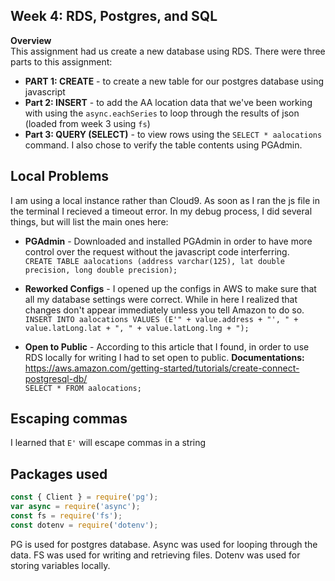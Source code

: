 ## Week 4: RDS, Postgres, and SQL

<b>Overview</b><br>
This assignment had us create a new database using RDS.
There were three parts to this assignment:<br />

- <b>PART 1: CREATE</b> - to create a new table for our postgres database using javascript<br />
- <b>Part 2: INSERT</b> - to add the AA location data that we've been working with using the ```async.eachSeries``` 
to loop through the results of json (loaded from week 3 using ``fs``)<br />
- <b>Part 3: QUERY (SELECT)</b> - to view rows using the ```SELECT * aalocations``` command. I also chose to verify 
the table contents using PGAdmin.

## Local Problems
I am using a local instance rather than Cloud9.
As soon as I ran the js file in the terminal I recieved a timeout error. 
In my debug process, I did several things, but will list the main ones here:<br /> 

- <b>PGAdmin</b> - 
Downloaded and installed PGAdmin in order to have more control over the
request without the javascript code interferring.<br>
```CREATE TABLE aalocations (address varchar(125), lat double precision, long double precision);```<br>

- <b>Reworked Configs</b> - 
I opened up the configs in AWS to make sure that all my database settings were correct. 
While in here I realized that changes don't appear immediately unless you tell 
Amazon to do so.<br />
```INSERT INTO aalocations VALUES (E'" + value.address + "', " + value.latLong.lat + ", " + value.latLong.lng + ");```<br>

- <b>Open to Public</b> - 
According to this article that I found, in order to use RDS locally 
for writing I had to set open to public. 
<b>Documentations:</b> https://aws.amazon.com/getting-started/tutorials/create-connect-postgresql-db/ <br />
```SELECT * FROM aalocations;```<br>

## Escaping commas
I learned that ```E'``` will escape commas in a string

## Packages used
```javascript
const { Client } = require('pg');
var async = require('async');  
const fs = require('fs');
const dotenv = require('dotenv');
```

PG is used for postgres database. Async was used for looping through the data.
FS was used for writing and retrieving files.
Dotenv was used for storing variables locally.
